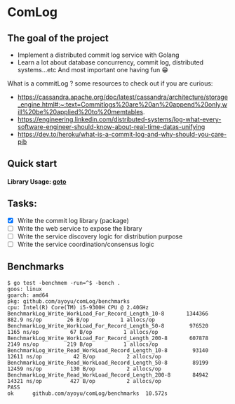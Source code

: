 # ComLog

## The goal of the project

- Implement a distributed commit log service with Golang
- Learn a lot about database concurrency, commit log, distributed systems...etc And most important one having fun 😁️

What is a commitLog ? some resources to check out if you are curious:

- https://cassandra.apache.org/doc/latest/cassandra/architecture/storage_engine.html#:~:text=Commitlogs%20are%20an%20append%20only,will%20be%20applied%20to%20memtables.
- https://engineering.linkedin.com/distributed-systems/log-what-every-software-engineer-should-know-about-real-time-datas-unifying
- https://dev.to/heroku/what-is-a-commit-log-and-why-should-you-care-pib

## Quick start

#### Library Usage: [goto](comLog/README.md)

## Tasks:

- [x] Write the commit log library (package)
- [ ] Write the web service to expose the library
- [ ] Write the service discovery logic for distribution purpose
- [ ] Write the service coordination/consensus logic

## Benchmarks

```Shell
$ go test -benchmem -run=^$ -bench .
goos: linux
goarch: amd64
pkg: github.com/ayoyu/comLog/benchmarks
cpu: Intel(R) Core(TM) i5-9300H CPU @ 2.40GHz
BenchmarkLog_Write_WorkLoad_For_Record_Length_10-8     	 1344366	       882.9 ns/op	      26 B/op	       1 allocs/op
BenchmarkLog_Write_WorkLoad_For_Record_Length_50-8     	  976520	      1165 ns/op	      67 B/op	       1 allocs/op
BenchmarkLog_Write_WorkLoad_For_Record_Length_200-8    	  607878	      2149 ns/op	     219 B/op	       1 allocs/op
BenchmarkLog_Write_Read_WorkLoad_Record_Length_10-8    	   93140	     12611 ns/op	      42 B/op	       2 allocs/op
BenchmarkLog_Write_Read_WorkLoad_Record_Length_50-8    	   89199	     12459 ns/op	     130 B/op	       2 allocs/op
BenchmarkLog_Write_Read_WorkLoad_Record_Length_200-8   	   84942	     14321 ns/op	     427 B/op	       2 allocs/op
PASS
ok  	github.com/ayoyu/comLog/benchmarks	10.572s
```
